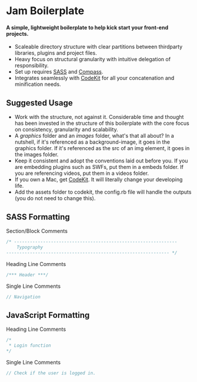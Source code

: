 # Jam Boilerplate
 
#### A simple, lightweight boilerplate to help kick start your front-end projects.
 
* Scaleable directory structure with clear partitions between thirdparty libraries, plugins and project files.
* Heavy focus on structural granularity with intuitive delegation of responsibility.
* Set up requires [SASS](http://sass-lang.com/) and [Compass](http://compass-style.org/).
* Integrates seamlessly with [CodeKit](http://incident57.com/codekit/) for all your concatenation and minification needs.
 
## Suggested Usage
 
* Work with the structure, not against it. Considerable time and thought has been invested in the structure of this boilerplate with the core focus on consistency, granularity and scalability.
* A *graphics* folder and an *images* folder, what's that all about? In a nutshell, if it's referenced as a background-image, it goes in the graphics folder. If it's referenced as the src of an img element, it goes in the images folder.
* Keep it consistent and adopt the conventions laid out before you. If you are embedding plugins such as SWFs, put them in a embeds folder. If you are referencing videos, put them in a videos folder.
* If you own a Mac, get [CodeKit](http://incident57.com/codekit/). It will literally change your developing life.
* Add the assets folder to codekit, the config.rb file will handle the outputs (you do not need to change this).
 
## SASS Formatting
 
Section/Block Comments
 
```css
/* -------------------------------------------------------------- 
	Typography
-------------------------------------------------------------- */
```
 
Heading Line Comments
 
```css
/*** Header ***/
```
 
Single Line Comments
 
```sass
// Navigation
```
 
## JavaScript Formatting
 
Heading Line Comments
 
```javascript
/*
 * Login function
*/
```
 
Single Line Comments
 
```javascript
// Check if the user is logged in.
```
